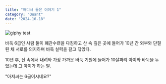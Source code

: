 ```yaml
---
title: "어디서 들은 이야기 1"
category: "Quant"
date: "2024-10-18"
---
```


![giphy test](https://media0.giphy.com/media/v1.Y2lkPTc5MGI3NjExcHpuNTBjdnN6MTZ3NjNyZ3Vodzh6cXFidWJhdXlmN29xYmFwNXUzeiZlcD12MV9pbnRlcm5hbF9naWZfYnlfaWQmY3Q9Zw/xwsuHAY3oLT68/giphy.webp)

바둑 6급인 사람 둘이 폐관수련을 다짐하고 산 속 깊은 곳에 들어가 10년 간 외부와 단절된 채 서로를 의지하며 바둑 실력을 갈고 닦았다.

10년 후, 산 속에서 내려와 가장 가까운 바둑 기원에 들어가 10살짜리 아이와 바둑을 두었는데 그 아이가 하는 말.

"아저씨는 6급이시네요?"
